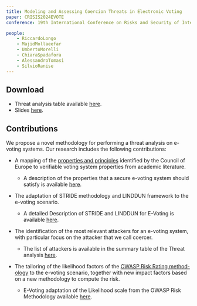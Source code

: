 ```yaml
---
title: Modeling and Assessing Coercion Threats in Electronic Voting
paper: CRISIS2024EVOTE
conference: 19th International Conference on Risks and Security of Internet and Systems

people:
    - RiccardoLongo
    - MajidMollaeefar
    - UmbertoMorelli
    - ChiaraSpadafora
    - AlessandroTomasi
    - SilvioRanise
---
```


## Download
- Threat analysis table available [here](https://docs.google.com/spreadsheets/d/14N2AhBPlWgespNwZJkzUSdZA93pQzpzWIjwAxWeqERo).
- Slides [here]().

## Contributions
We propose a novel methodology for performing a threat analysis on e-voting systems. Our research includes the following contributions:
- A mapping of the [properties and principles](https://search.coe.int/cm#{%22CoEIdentifier%22:[%220900001680726f6f%22],%22sort%22:[%22CoEValidationDate%20Descending%22]}) identified by the Council of Europe  to verifiable voting system properties from academic literature.

  - A description of the properties that a secure e-voting system should satisfy is available [here](/A1.pdf).

- The adaptation of STRIDE methodology and LINDDUN framework to the e-voting scenario.

  - A detailed Description of STRIDE and LINDDUN for E-Voting is available [here](/A2.pdf).

- The identification of the most relevant attackers for an e-voting system, with particular focus on the attacker that we call coercer.

  - The list of attackers is available in the summary table of the Threat analysis [here](https://docs.google.com/spreadsheets/d/14N2AhBPlWgespNwZJkzUSdZA93pQzpzWIjwAxWeqERo).

- The tailoring of the likelihood factors of the [OWASP Risk Rating method-
ology](https://owasp.org/www-community/OWASP_Risk_Rating_Methodology) to the e-voting scenario, together with new impact factors based on a new methodology to compute the risk.

  - E-Voting adaptation of the Likelihood scale from the OWASP Risk Methodology available [here](/A3.pdf).